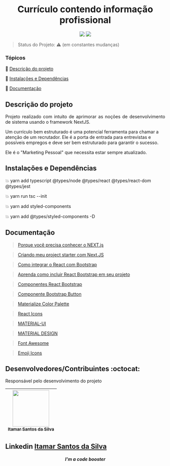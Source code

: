 <h1 align="center">Currículo contendo informação profissional</h1> 

<p align="center">
  <img src="https://img.shields.io/static/v1?label=&message=react.JS&color=blue&style=for-the-badge&logo=REACTJS"/>
  <img src="https://img.shields.io/static/v1?label=&message=next.JS&color=black&style=for-the-badge&logo=NEXTJS"/>
</p>

> Status do Projeto: :warning: (em constantes mudanças)

### Tópicos 

:small_blue_diamond: [Descrição do projeto](#descrição-do-projeto)

:small_blue_diamond: [Instalações e Dependências](#instalações-e-dependências)

:small_blue_diamond: [Documentação](#documentação)

## Descrição do projeto 

<p align="justify">
Projeto realizado com intuito de aprimorar as noções de desenvolvimento de sistema usando o framework NextJS. 

Um currículo bem estruturado é uma potencial ferramenta para chamar a atenção de um recrutador. Ele é a porta de entrada para entrevistas e possíveis empregos e deve ser bem estruturado para garantir o sucesso.

Ele é o "Marketing Pessoal" que necessita estar sempre atualizado.
</p>

## Instalações e Dependências

:boom: yarn add typescript @types/node @types/react @types/react-dom @types/jest

:boom: yarn run tsc --init

:boom: yarn add styled-components

:boom: yarn add @types/styled-components -D

## Documentação

> <a href="https://medium.com/matilha-est%C3%BAdio/porque-voc%C3%AA-precisa-conhecer-o-next-js-358f6ba4c1ee" target="_blank">Porque você precisa conhecer o NEXT.js</a>

> <a href="https://dev.to/caiomdias/criando-meu-primeiro-project-starter-com-next-js-2fii" target="_blank">Criando meu project starter com Next.JS</a>

> <a href="https://www.youtube.com/watch?v=90EGEu8tqY8" target="_blank">Como integrar o React com Bootstrap</a>

> <a href="https://react-bootstrap.github.io/getting-started/introduction" target="_blank">Aprenda como incluir React Bootstrap em seu projeto</a>

> <a href="https://reactstrap.github.io/" target="_blank">Componentes React Bootstrap<a>

> <a href="https://mdbootstrap.com/docs/standard/components/buttons/" target="_blank">Componente Bootstrap Button</a>

> <a href="https://materializecss.com/color.html" target="_blank">Materialize Color Palette</a>

> <a href="https://react-icons.github.io/react-icons/" target="_blank">React Icons</a>

> <a href="https://material-ui.com/pt/" target="_blank">MATERIAL-UI</a>

> <a href="https://material.io/components/bottom-navigation" target="_blank">MATERIAL DESIGN</a>

> <a href="https://fontawesome.com/" target="_blank">Font Awesome</a>

> <a href="https://github.com/scotch-io/All-Github-Emoji-Icons" target="_blank">Emoji Icons</a>

## Desenvolvedores/Contribuintes :octocat:

Responsável pelo desenvolvimento do projeto

| [<img src="https://avatars0.githubusercontent.com/u/54650669?s=460&u=256c0c28b9d5560d21d734ceedb09439a7521cc2&v=4" width=115><br><sub>Itamar Santos da Silva</sub>](https://github.com/itamar1986) |
| :---: |

## Linkedin <a href="https://www.linkedin.com/in/itamar-santos-da-silva-463b0a176" target="_blank"> Itamar Santos da Silva</a>

<h5 align="center">I'm a code booster</h5>